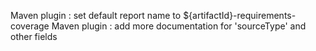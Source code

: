 Maven plugin : set default report name to ${artifactId}-requirements-coverage
Maven plugin : add more documentation for 'sourceType' and other fields

